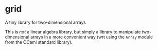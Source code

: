# grid
A tiny library for two-dimensional arrays

This is *not* a linear algebra library, but simply a library to
manipulate two-dimensional arrays in a more convenient way (wrt using
the `Array` module from the OCaml standard library).
